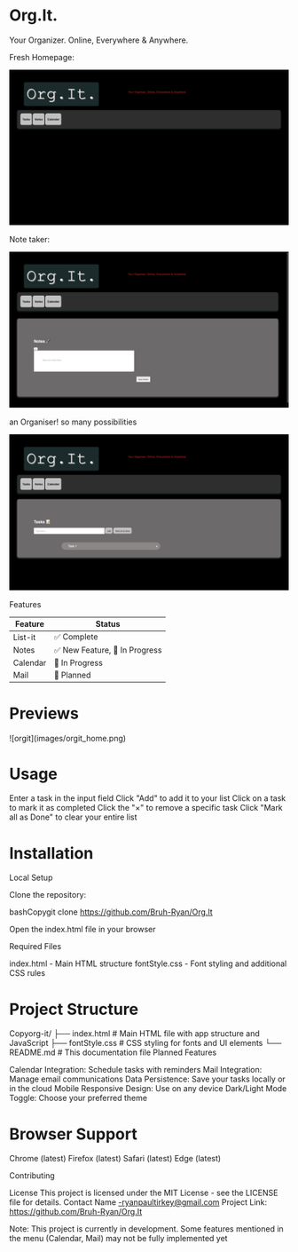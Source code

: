 <h1 class="logo-text">Org.It.</h1>
<span class="tagline">Your Organizer. Online, Everywhere & Anywhere.</span>

Fresh Homepage:

![Information Display](images/orgit_home.png)

Note taker:

![Information Display](images/orgit2.png)

an Organiser! so many possibilities 

![Information Display](images/orgit.png)


Features

| Feature | Status |
|---------|--------|
| List-it | ✅ Complete |
| Notes   | ✅ New Feature, 🚧 In Progress |
| Calendar | 🚧 In Progress |
| Mail | 📅 Planned |

<h1>Previews</h1>
![orgit](images/orgit_home.png)

<h1>Usage</h1>

Enter a task in the input field
Click "Add" to add it to your list
Click on a task to mark it as completed
Click the "×" to remove a specific task
Click "Mark all as Done" to clear your entire list

<h1>Installation</h1>
Local Setup

Clone the repository:

bashCopygit clone https://github.com/Bruh-Ryan/Org.It

Open the index.html file in your browser

Required Files

index.html - Main HTML structure
fontStyle.css - Font styling and additional CSS rules

<h1>Project Structure</h1>
Copyorg-it/
├── index.html          # Main HTML file with app structure and JavaScript
├── fontStyle.css       # CSS styling for fonts and UI elements
└── README.md           # This documentation file
Planned Features

Calendar Integration: Schedule tasks with reminders
Mail Integration: Manage email communications
Data Persistence: Save your tasks locally or in the cloud
Mobile Responsive Design: Use on any device
Dark/Light Mode Toggle: Choose your preferred theme

<h1>Browser Support</h1>

Chrome (latest)
Firefox (latest)
Safari (latest)
Edge (latest)

Contributing

License
This project is licensed under the MIT License - see the LICENSE file for details.
Contact
Name -ryanpaultirkey@gmail.com
Project Link: https://github.com/Bruh-Ryan/Org.It

Note: This project is currently in development. Some features mentioned in the menu (Calendar, Mail) may not be fully implemented yet
